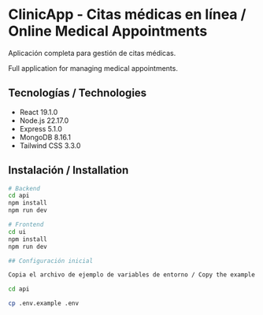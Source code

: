 # ClinicApp - Citas médicas en línea / Online Medical Appointments
Aplicación completa para gestión de citas médicas.

Full application for managing medical appointments.

## Tecnologías / Technologies
- React 19.1.0       
- Node.js 22.17.0
- Express 5.1.0       
- MongoDB 8.16.1
- Tailwind CSS 3.3.0

## Instalación / Installation

```bash
# Backend
cd api
npm install
npm run dev

# Frontend
cd ui
npm install
npm run dev

## Configuración inicial

Copia el archivo de ejemplo de variables de entorno / Copy the example environment variables file:

cd api

cp .env.example .env
